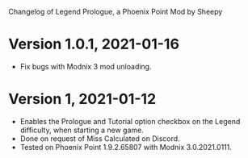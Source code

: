 Changelog of Legend Prologue, a Phoenix Point Mod by Sheepy

# Version 1.0.1, 2021-01-16

* Fix bugs with Modnix 3 mod unloading.

# Version 1, 2021-01-12

* Enables the Prologue and Tutorial option checkbox on the Legend difficulty, when starting a new game.
* Done on request of Miss Calculated on Discord.
* Tested on Phoenix Point 1.9.2.65807 with Modnix 3.0.2021.0111.
